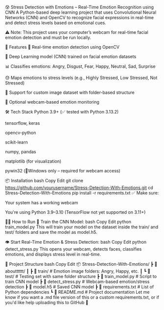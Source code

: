 😰 Stress Detection with Emotions – Real-Time Emotion Recognition using CNN
A Python-based deep learning project that uses Convolutional Neural Networks (CNN) and OpenCV to recognize facial expressions in real-time and detect stress levels based on emotional cues.

⚠️ Note: This project uses your computer’s webcam for real-time facial emotion detection and must be run locally.

🚀 Features
🎥 Real-time emotion detection using OpenCV

🧠 Deep Learning model (CNN) trained on facial emotion datasets

📊 Classifies emotions: Angry, Disgust, Fear, Happy, Neutral, Sad, Surprise

😓 Maps emotions to stress levels (e.g., Highly Stressed, Low Stressed, Not Stressed)

📁 Support for custom image dataset with folder-based structure

🧪 Optional webcam-based emotion monitoring

🛠️ Tech Stack
Python 3.9+ (✅ tested with Python 3.13.2)

tensorflow, keras

opencv-python

scikit-learn

numpy, pandas

matplotlib (for visualization)

pywin32 (📍Windows only – required for webcam access)

📦 Installation
bash
Copy
Edit
git clone https://github.com/yourusername/Stress-Detection-With-Emotions.git
cd Stress-Detection-With-Emotions
pip install -r requirements.txt
✅ Make sure:

Your system has a working webcam

You're using Python 3.9–3.10 (TensorFlow not yet supported on 3.11+)

🧑‍💻 How to Run
🧠 Train the CNN Model:
bash
Copy
Edit
python train_model.py
This will train your model on the dataset inside the train/ and test/ folders and save the model as model.h5.

👁️ Start Real-Time Emotion & Stress Detection:
bash
Copy
Edit
python detect_stress.py
This opens your webcam, detects faces, classifies emotions, and displays stress level in real-time.

📁 Project Structure
bash
Copy
Edit
📦 Stress-Detection-With-Emotions/
 ┣ 📁 aboutttttt/
 ┃ ┣ 📁 train/            # Emotion image folders: Angry, Happy, etc.
 ┃ ┗ 📁 test/             # Testing set with same folder structure
 ┣ 📜 train_model.py      # Script to train CNN model
 ┣ 📜 detect_stress.py    # Webcam-based emotion/stress detection
 ┣ 📜 model.h5            # Saved CNN model
 ┣ 📜 requirements.txt    # List of Python dependencies
 ┗ 📜 README.md           # Project documentation
Let me know if you want a .md file version of this or a custom requirements.txt, or if you'd like help uploading this to GitHub 🚀
